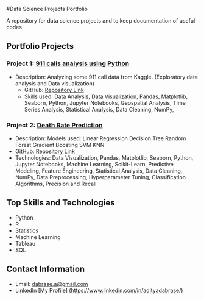 #Data Science Projects Portfolio 

A repository for data science projects and to keep documentation of useful codes

## Portfolio Projects
### Project 1: [911 calls analysis using Python ](https://github.com/AdityaDabrase/Data-Science-Projects/blob/main/DS-ML/911%20calls%20analysis/911calls.ipynb)
- Description: Analyzing some 911 call data from Kaggle. (Exploratory data analysis and Data visualization)
  - GitHub: [Repository Link](https://github.com/AdityaDabrase/Data-Science-Projects/tree/main)
  - Skills used: Data Analysis, Data Visualization, Pandas, Matplotlib, Seaborn, Python, Jupyter Notebooks, Geospatial Analysis, Time Series Analysis, Statistical Analysis, Data Cleaning, NumPy,
  

### Project 2: [Death Rate Prediction](https://github.com/AdityaDabrase/Data-Science-Projects/blob/main/DS-ML/Cancer_DeathRatePrediction.ipynb)
-  Description: Models used: Linear Regression Decision Tree Random Forest Gradient Boosting SVM KNN.
  - GitHub: [Repository Link](https://github.com/AdityaDabrase/Data-Science-Projects/tree/main/DS-ML)
  - Technologies:  Data Visualization, Pandas, Matplotlib, Seaborn, Python, Jupyter Notebooks, Machine Learning, Scikit-Learn, Predictive Modeling, Feature Engineering, Statistical Analysis, Data Cleaning, NumPy, Data Preprocessing, Hyperparameter Tuning, Classification Algorithms, Precision and Recall.

## Top Skills and Technologies
- Python
- R
- Statistics
- Machine Learning
- Tableau
- SQL

## Contact Information
- Email: dabrase.a@gmail.com
- LinkedIn [My Profile] (https://www.linkedin.com/in/adityadabrase/)
 
